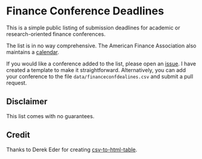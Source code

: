 # Finance Conference Deadlines
This is a simple public listing of submission deadlines for academic or research-oriented finance conferences. 

The list is in no way comprehensive. The American Finance Association also maintains a [calendar](https://afajof.org/call-for-papers-calendar/).

If you would like a conference added to the list, please open an [issue](https://github.com/tbeason/financeconferences/issues). I have created a template to make it straightforward. Alternatively, you can add your conference to the file `data/financeconfdealines.csv` and submit a pull request.


## Disclaimer

This list comes with no guarantees.

## Credit

Thanks to Derek Eder for creating [csv-to-html-table](https://github.com/derekeder/csv-to-html-table).